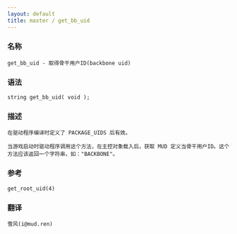 ```yaml
---
layout: default
title: master / get_bb_uid
---
```


### 名称

    get_bb_uid - 取得骨干用户ID(backbone uid)

### 语法

    string get_bb_uid( void );

### 描述

    在驱动程序编译时定义了 PACKAGE_UIDS 后有效。

    当游戏启动时驱动程序调用这个方法，在主控对象载入后，获取 MUD 定义当骨干用户ID。这个方法应该返回一个字符串，如："BACKBONE"。

### 参考

    get_root_uid(4)

### 翻译

    雪风(i@mud.ren)
